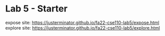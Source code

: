 # Lab 5 - Starter
expose site: https://justerminator.github.io/fa22-cse110-lab5/expose.html
explore site: https://justerminator.github.io/fa22-cse110-lab5/explore.html
